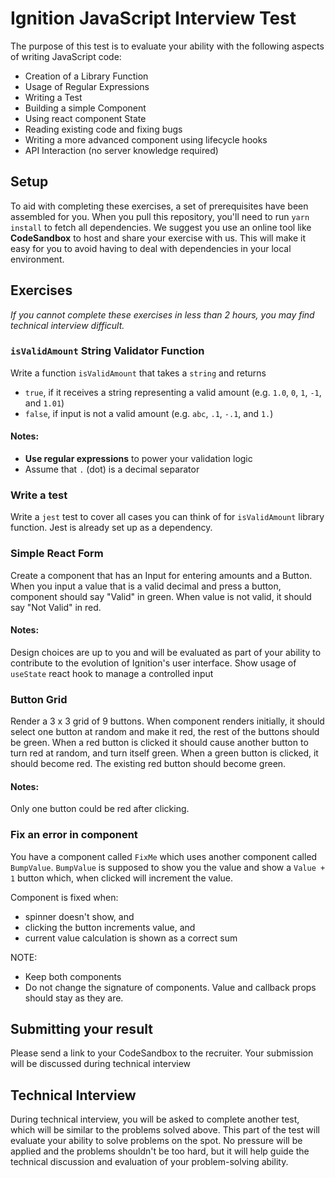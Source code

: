# Ignition JavaScript Interview Test

The purpose of this test is to evaluate your ability with the following aspects of writing JavaScript code:

- Creation of a Library Function
- Usage of Regular Expressions
- Writing a Test
- Building a simple Component
- Using react component State
- Reading existing code and fixing bugs
- Writing a more advanced component using lifecycle hooks
- API Interaction (no server knowledge required)

## Setup

To aid with completing these exercises, a set of prerequisites have been assembled for you. When you pull this repository, you'll need to run
`yarn install` to fetch all dependencies. We suggest you use an online tool like **CodeSandbox** to host and share your exercise with us. This will make it easy for you to avoid having to deal with dependencies in your local environment.

## Exercises

_If you cannot complete these exercises in less than 2 hours, you may find technical interview difficult._

### `isValidAmount` String Validator Function

Write a function `isValidAmount` that takes a `string` and returns

- `true`, if it receives a string representing a valid amount (e.g. `1.0`, `0`, `1`, `-1`, and `1.01`)
- `false`, if input is not a valid amount (e.g. `abc`, `.1`, `-.1`, and `1.`)

#### Notes:

- **Use regular expressions** to power your validation logic
- Assume that `.` (dot) is a decimal separator

### Write a test

Write a `jest` test to cover all cases you can think of for `isValidAmount` library function. Jest is already set up as a dependency.

### Simple React Form

Create a component that has an Input for entering amounts and a Button.
When you input a value that is a valid decimal and press a button, component should say "Valid" in green. When value is not valid, it should say "Not Valid" in red.

#### Notes:

Design choices are up to you and will be evaluated as part of your ability to contribute to the evolution of Ignition's user interface.
Show usage of `useState` react hook to manage a controlled input

### Button Grid

Render a 3 x 3 grid of 9 buttons.
When component renders initially, it should select one button at random and make it red, the rest of the buttons should be green. When a red button is clicked it should cause another button to turn red at random, and turn itself green. When a green button is clicked, it should become red. The existing red button should become green.

#### Notes:

Only one button could be red after clicking.

### Fix an error in component

You have a component called `FixMe` which uses another component called `BumpValue`.
`BumpValue` is supposed to show you the value and show a `Value + 1` button which, when clicked will increment the value.

Component is fixed when:

- spinner doesn't show, and
- clicking the button increments value, and
- current value calculation is shown as a correct sum

NOTE:

- Keep both components
- Do not change the signature of components. Value and callback props should stay as they are.

## Submitting your result

Please send a link to your CodeSandbox to the recruiter.
Your submission will be discussed during technical interview

## Technical Interview

During technical interview, you will be asked to complete another test, which will be similar to the problems solved above. This part of the test will evaluate your ability to solve problems on the spot. No pressure will be applied and the problems shouldn't be too hard, but it will help guide the technical discussion and evaluation of your problem-solving ability.
